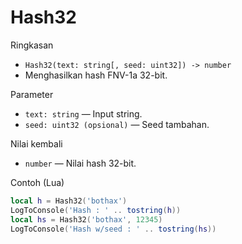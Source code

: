 # Hash32

Ringkasan
- `Hash32(text: string[, seed: uint32]) -> number`
- Menghasilkan hash FNV-1a 32-bit.

Parameter
- `text: string` — Input string.
- `seed: uint32 (opsional)` — Seed tambahan.

Nilai kembali
- `number` — Nilai hash 32-bit.

Contoh (Lua)
```lua
local h = Hash32('bothax')
LogToConsole('Hash : ' .. tostring(h))
local hs = Hash32('bothax', 12345)
LogToConsole('Hash w/seed : ' .. tostring(hs))
```

